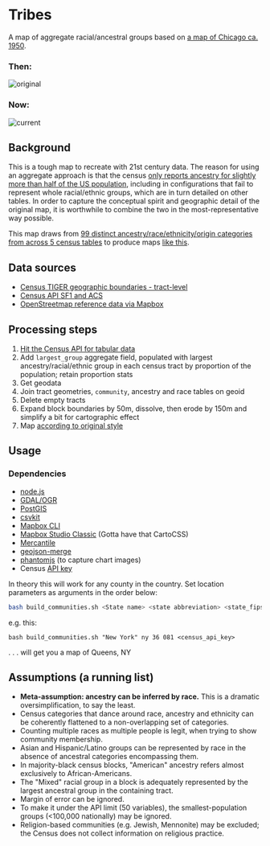 # Tribes
A map of aggregate racial/ancestral groups based on [a map of Chicago ca. 1950](https://upload.wikimedia.org/wikipedia/commons/b/b5/Chicago_Demographics_in_1950_Map.jpg).

### Then: 
![original](original.png)

### Now:
![current](nyc_tribes.png)

## Background
This is a tough map to recreate with 21st century data. The reason for using an aggregate approach is that the census [only reports ancestry for slightly more than half of the US population](http://factfinder.census.gov/faces/tableservices/jsf/pages/productview.xhtml?pid=ACS_13_5YR_B04001&prodType=table), including in configurations that fail to represent whole racial/ethnic groups, which are in turn detailed on other tables. In order to capture the conceptual spirit and geographic detail of the original map, it is worthwhile to combine the two in the most-representative way possible.

This map draws from [99 distinct ancestry/race/ethnicity/origin categories from across 5 census tables](data/census_community_fields.csv) to produce maps [like this](data/communities_17_031.geojson).

## Data sources
 - [Census TIGER geographic boundaries - tract-level](data/cook_county_blocks.geojson)
 - [Census API SF1 and ACS](http://api.census.gov/data/2010/sf1/variables.html)
 - [OpenStreetmap reference data via Mapbox](http://www.openstreetmap.org/)    

## Processing steps
 1. [Hit the Census API for tabular data](processing/pull/index.js)
 2. Add `largest_group` aggregate field, populated with largest ancestry/racial/ethnic group in each census tract by proportion of the population; retain proportion stats
 3. Get geodata
 4. Join tract geometries, `community`, ancestry and race tables on geoid
 5. Delete empty tracts
 6. Expand block boundaries by 50m, dissolve, then erode by 150m and simplify a bit for cartographic effect
 7. Map [according to original style](cartography/tribes.tm2/style.mss)

## Usage

### Dependencies

- [node.js](https://nodejs.org/en/)
- [GDAL/OGR](http://trac.osgeo.org/gdal/wiki/DownloadingGdalBinaries)
- [PostGIS](http://postgis.org)
- [csvkit](http://csvkit.readthedocs.org/en/540/)
- [Mapbox CLI](https://github.com/mapbox/mapbox-cli-py#upload)
- [Mapbox Studio Classic](https://www.mapbox.com/mapbox-studio-classic/#darwin) (Gotta have that CartoCSS)
- [Mercantile](https://github.com/mapbox/mercantile/blob/master/docs/cli.rst)
- [geojson-merge](https://github.com/mapbox/geojson-merge)
- [phantomjs](http://phantomjs.org/screen-capture.html) (to capture chart images)
- Census [API key](http://api.census.gov/data/key_signup.html)

In theory this will work for any county in the country. Set location parameters as arguments in the order below:

```bash
bash build_communities.sh <State name> <state abbreviation> <state_fips> <county_fips> <census key>
```

e.g. this:
```
bash build_communities.sh "New York" ny 36 081 <census_api_key>
```
 . . . will get you a map of Queens, NY

## Assumptions (a running list)
 - __Meta-assumption: ancestry can be inferred by race.__ This is a dramatic oversimplification, to say the least.
 - Census categories that dance around race, ancestry and ethnicity can be coherently flattened to a non-overlapping set of categories.
 - Counting multiple races as multiple people is legit, when trying to show community membership.
 - Asian and Hispanic/Latino groups can be represented by race in the absence of ancestral categories encompassing them.
 - In majority-black census blocks, "American" ancestry refers almost exclusively to African-Americans.
 - The "Mixed" racial group in a block is adequately represented by the largest ancestral group in the containing tract.
 - Margin of error can be ignored.
 - To make it under the API limit (50 variables), the smallest-population groups (<100,000 nationally) may be ignored.
 - Religion-based communities (e.g. Jewish, Mennonite) may be excluded; the Census does not collect information on religious practice.
